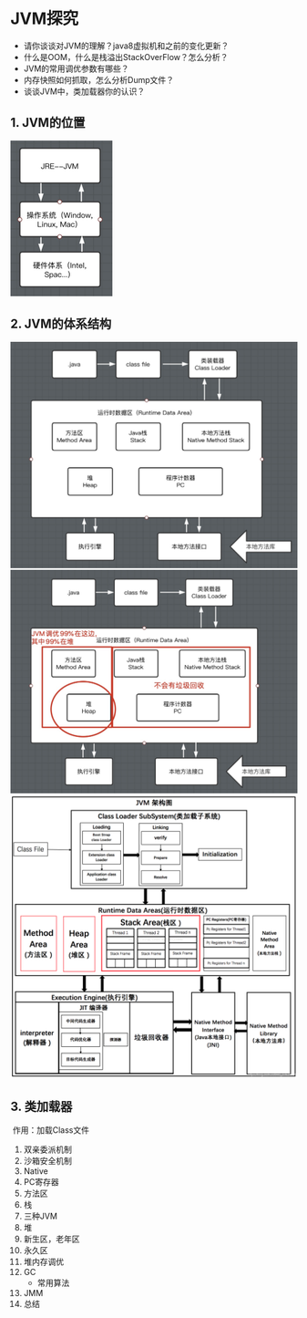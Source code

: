 # JVM探究

* 请你谈谈对JVM的理解？java8虚拟机和之前的变化更新？
* 什么是OOM，什么是栈溢出StackOverFlow？怎么分析？
* JVM的常用调优参数有哪些？
* 内存快照如何抓取，怎么分析Dump文件？
* 谈谈JVM中，类加载器你的认识？



## 1. JVM的位置

<img src="images/137.jpg" alt="137" style="zoom:50%;" />

## 2. JVM的体系结构

<img src="images/138.jpg" alt="138" style="zoom:50%;" />

<img src="images/139.jpg" alt="139" style="zoom:50%;" />

<img src="images/140.png" alt="140" style="zoom:50%;" />

## 3. 类加载器

​	作用：加载Class文件

1. 双亲委派机制
2. 沙箱安全机制
3. Native
4. PC寄存器
5. 方法区
6. 栈
7. 三种JVM
8. 堆
9. 新生区，老年区
10. 永久区
11. 堆内存调优
12. GC
    * 常用算法
13. JMM
14. 总结

 